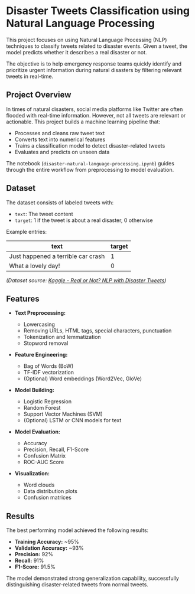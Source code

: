 # Disaster Tweets Classification using Natural Language Processing

This project focuses on using Natural Language Processing (NLP) techniques to classify tweets related to disaster events. Given a tweet, the model predicts whether it describes a real disaster or not.

The objective is to help emergency response teams quickly identify and prioritize urgent information during natural disasters by filtering relevant tweets in real-time.



## Project Overview

In times of natural disasters, social media platforms like Twitter are often flooded with real-time information. However, not all tweets are relevant or actionable. This project builds a machine learning pipeline that:
- Processes and cleans raw tweet text
- Converts text into numerical features
- Trains a classification model to detect disaster-related tweets
- Evaluates and predicts on unseen data

The notebook (`disaster-natural-language-processing.ipynb`) guides through the entire workflow from preprocessing to model evaluation.

## Dataset

The dataset consists of labeled tweets with:
- `text`: The tweet content
- `target`: 1 if the tweet is about a real disaster, 0 otherwise

Example entries:

| text                             | target |
|----------------------------------|--------|
| Just happened a terrible car crash | 1 |
| What a lovely day!               | 0 |

*(Dataset source: [Kaggle - Real or Not? NLP with Disaster Tweets](https://www.kaggle.com/c/nlp-getting-started))*

## Features

- **Text Preprocessing:**
  - Lowercasing
  - Removing URLs, HTML tags, special characters, punctuation
  - Tokenization and lemmatization
  - Stopword removal

- **Feature Engineering:**
  - Bag of Words (BoW)
  - TF-IDF vectorization
  - (Optional) Word embeddings (Word2Vec, GloVe)

- **Model Building:**
  - Logistic Regression
  - Random Forest
  - Support Vector Machines (SVM)
  - (Optional) LSTM or CNN models for text

- **Model Evaluation:**
  - Accuracy
  - Precision, Recall, F1-Score
  - Confusion Matrix
  - ROC-AUC Score

- **Visualization:**
  - Word clouds
  - Data distribution plots
  - Confusion matrices

## Results

The best performing model achieved the following results:

- **Training Accuracy:** ~95%
- **Validation Accuracy:** ~93%
- **Precision:** 92%
- **Recall:** 91%
- **F1-Score:** 91.5%

The model demonstrated strong generalization capability, successfully distinguishing disaster-related tweets from normal tweets.


